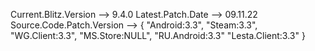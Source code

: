 Current.Blitz.Version --> 9.4.0
Latest.Patch.Date --> 09.11.22
Source.Code.Patch.Version --> {
								"Android:3.3",
								"Steam:3.3",
								"WG.Client:3.3",
								"MS.Store:NULL",
								"RU.Android:3.3"
								"Lesta.Client:3.3"
							  }